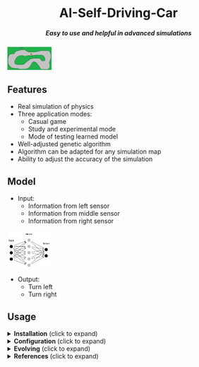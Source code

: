 <h1 align="center"> <strong> AI-Self-Driving-Car </strong> </h1>

<h5 align="center"> Easy to use and helpful in advanced simulations </h5>
<img
  src="https://github.com/domirom604/AI-Self-Driving-Car/blob/main/logo.png"
  alt="Alt text"
  title="Optional title"
  style="display: inline-block; margin: 0 auto; max-width: 100px">

## Features
<ul>
  <li>Real simulation of physics</li>
  <li>Three application modes:
    <ul>
      <li>Casual game</li>
      <li>Study and experimental mode</li>
      <li>Mode of testing learned model</li>
    </ul>
  </li>
  <li>Well-adjusted genetic algorithm</li>
  <li>Algorithm can be adapted for any simulation map</li>
  <li>Ability to adjust the accuracy of the simulation</li>
</ul>

## Model
<ul>
  <li>Input:
    <ul>
      <li>Information from left sensor</li>
      <li>Information from middle sensor</li>
      <li>Information from right sensor</li>
    </ul>
  </li>
</ul>

<img
  src="https://github.com/domirom604/AI-Self-Driving-Car/blob/main/topology.png"
  alt="Alt text"
  style="display: inline-block; margin: 0 auto; max-width: 100px">
  
<ul>
  <li>Output:
    <ul>
      <li>Turn left</li>
      <li>Turn right</li>
    </ul>
  </li>
</ul>

## Usage

<details>
    <summary><strong>Installation</strong> (click to expand)</summary>
       <ul>
        <li> Python >= 3.8 </li>
        <li> KerasGA = 1.0.0 </li>
        <li> Keras >= 2.11.0 </li>
        <li> Tensorflow >= 2.11.0 </li>
        <li> Basic libraries like: pandas, numpy, pillow </li>
       </ul>
         Then, clone the repo and install the project with:
         
          $ git clone https://github.com/domirom604/AI-Self-Driving-Car
          $ cd AI-Self-Driving-Car
          $ pip install -e .
         
      
</details>
         
<details>
    <summary><strong>Configuration</strong> (click to expand)</summary>
       <p>User may configure several parameters like:</p>
        <ul>
        <li>velocity of car/simulation in Car Class</li>
          For example:
          self.velocity = 1
        <li>length of sensors in Car Class</li>
          For example:
          sensor_length = 120     
        <li>application mode in Evolve and Main Class
            <ul>
              <li>Casual game by runing main file</li>
                Main file configuration:
                game = Play(control="player",model=None)
              <li>Study and experimental mode by runing evolve file</li>
                Main file configuration:
                game = Play(control="keras",model=None)
               <li>Mode of testing learned model by runing main file</li>
                Main file configuration:
                game = Play(control="keras",model=keras.models.load_model('model_15.h5'))
            </ul>
         </li>
      </ul>
  
</details>

<details> 
    <summary> <strong>Evolving</strong> (click to expand)</summary> 
       <p> To detect obstacles by car Genetic Algorithm has been implemented</p>
       <p> User may change several parameters in model:</p>
          <ul>
            <li> hidden layer and input and output parameters</li>
               <p>def model(): </p>
                   <p>model = keras.models.Sequential() </p>
                   <p>model.add(keras.layers.Dense(3,activation='relu',input_shape=(3,))) </p>
                   <p><strong>model.add(keras.layers.Dense(5, activation='relu'))</strong> </p>
                   <p>model.add(keras.layers.Dense(2, activation='sigmoid')) </p>
                   <p>return model </p>
            <li>length of sensors in Car Class</li>
              
         <ul>
</details>
         
<details>
     <summary><strong>References</strong> (click to expand)</summary>
       <ul>
        <li>https://pypi.org/project/KerasGA/</li>
        <li>https://www.tensorflow.org/api_docs/python/tf/keras/Model#predict</li>
        <li>https://www.pygame.org/docs/</li>
        <li>https://keras.io/guides/sequential_model/</li>
      </ul>
</details>
